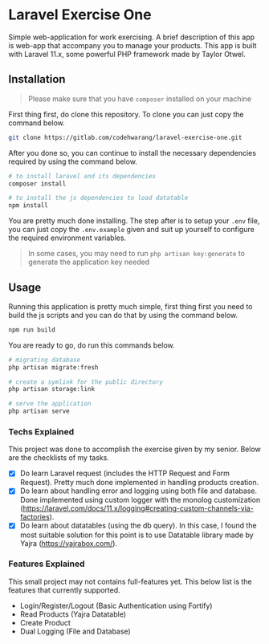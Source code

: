 # Laravel Exercise One

Simple web-application for work exercising. A brief description of this app is web-app that accompany you to manage your products. This app is built with Laravel 11.x, some powerful PHP framework made by Taylor Otwel.

## Installation

> Please make sure that you have `composer` installed on your machine

First thing first, do clone this repository. To clone you can just copy the command below.

```bash
git clone https://gitlab.com/codehwarang/laravel-exercise-one.git
```

After you done so, you can continue to install the necessary dependencies required by using the command below.

```bash
# to install laravel and its dependencies
composer install

# to install the js dependencies to load datatable
npm install
```

You are pretty much done installing. The step after is to setup your `.env` file, you can just copy the `.env.example` given and suit up yourself to configure the required environment variables.

> In some cases, you may need to run `php artisan key:generate` to generate the application key needed

## Usage

Running this application is pretty much simple, first thing first you need to build the js scripts and you can do that by using the command below.

```bash
npm run build
```

You are ready to go, do run this commands below.

```bash
# migrating database
php artisan migrate:fresh

# create a symlink for the public directory
php artisan storage:link

# serve the application
php artisan serve
```

### Techs Explained

This project was done to accomplish the exercise given by my senior. Below are the checklists of my tasks.

-   [x] Do learn Laravel request (includes the HTTP Request and Form Request). Pretty much done implemented in handling products creation.
-   [x] Do learn about handling error and logging using both file and database. Done implemented using custom logger with the monolog customization (https://laravel.com/docs/11.x/logging#creating-custom-channels-via-factories).
-   [x] Do learn about datatables (using the db query). In this case, I found the most suitable solution for this point is to use Datatable library made by Yajra (https://yajrabox.com/).

### Features Explained

This small project may not contains full-features yet. This below list is the features that currently supported.

-   Login/Register/Logout (Basic Authentication using Fortify)
-   Read Products (Yajra Datatable)
-   Create Product
-   Dual Logging (File and Database)

